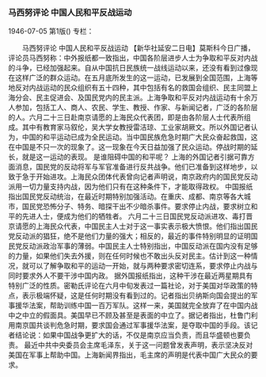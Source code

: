 ### 马西努评论  中国人民和平反战运动

1946-07-05
第1版()
专栏：

　　马西努评论
    中国人民和平反战运动
    【新华社延安二日电】莫斯科今日广播，评论员马西努称：中外报纸都一致指出，中国各阶层进步人士为争取和平反对内战的斗争，已经加强起来。自从中国抗日民族统一战线运动以来，还没有看到过像现在这样广泛的群众运动。在五月底所发生的这一运动，已发展到全国范围，上海等地反对内战运动的民众组织有五十四种，其中包括有名的救国会组织、民主同盟上海分会、民主促进会、及国民党内的民主派。上海争取和平反对内战运动有十余万人参加，包括工人、商人、农民、学生、教授、作家、与新闻记者，广泛的各阶层的人。六月二十三日赴南京请愿的上海民众代表团，即是由各阶层人士代表所组成。其中有教育家马叙伦，吴大学女教授雷洁琼、工业家胡厥文。所以外国记者认为，中国的和平运动已成为全民运动。当中国民族危急时期广大民众奋起救国，这在中国是不只一次的现象了。这一现象在今天日益加强了民众运动。停战时期的延长，就是这一运动的表现。
    是谁阻碍中国的和平呢？
    上海的外国记者引据可靠方面消息，国民党的反动将军与军官准备进行反共战争。他们已准备到这样地步，以致于急于开始进攻。上海民众团体代表曾向记者声明说，南京政府内的国民党反动派用一切力量支持内战，因为他们只有在这种条件下，才能取得政权。
    中国报纸指出国民党反动统治，在最近时期特别加强活动。在重庆、成都、南京等各大城市，国民党恐怖分子、特务、暗探干出不少暗杀事件。要求停止内战，要求树立和平的先进人士，便成为他们的牺牲者。
    六月二十三日国民党反动派进攻、毒打晋京请愿的上海民众代表，中国民主人士对于这一事实表示极大愤恨。他们指出国民党反动派的猖狂，绝不是他们力量的强大；相反的，最近的事件特别明显的证明国民党反动派政治军事的薄弱。中国民主人士特别指出，中国反动派在国内没有足够的力量，如果他们失去外援，则在任何时候也不敢出头反对民主。估计到这一种情况，就可以了解争取和平的运动一开始，就与两种要求密切连系，要求停止内战与同时要求外人不要干涉中国内政。
    据外国报纸指出，这种干涉在最近两星期具有特别广泛的性质。密勒氏评论在六月中旬发表过一篇社论，对于美国对华政策的特点，表示极端怀疑，这是任何时期没有看到过的。记者指出贝纳斯向国会提出的军事援华法案，帮助训练中国一百万军队。这样一来，美国就完全放弃了在中国内战中之中立的假面具。美国早已不顾及甚至是表面的中立了。据记者指出，杜鲁门利用南京国共谈判危急时期，要求国会通过军事援华法案，是夺取中国的手段。该记者结论说：如果中国战争更扩大的话，不仅是南京应当负责，而且华盛顿也要负责。
    最近中共中央委员会主席毛泽东，关于这一问题曾发表声明，表示坚决反对美国在军事上帮助中国。上海新闻界指出，毛主席的声明是代表中国广大民众的要求。
